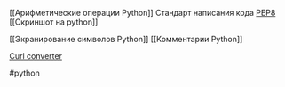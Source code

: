 [[Арифметические операции  Python]]
Стандарт написания кода [PEP8](https://peps.python.org/pep-0008/) 
[[Скриншот на python]]


[[Экранирование символов Python]]
[[Комментарии Python]]

[Curl converter](https://curlconverter.com/)

#python 